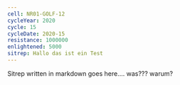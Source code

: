 ```yaml
---
cell: NR01-GOLF-12
cycleYear: 2020
cycle: 15
cycleDate: 2020-15
resistance: 1000000
enlightened: 5000 
sitrep: Hallo das ist ein Test
---
```

Sitrep written in markdown goes here....  was??? warum?
